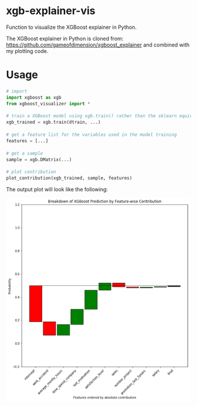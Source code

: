 # xgb-explainer-vis
Function to visualize the XGBoost explainer in Python.

The XGBoost explainer in Python is cloned from: https://github.com/gameofdimension/xgboost_explainer and combined with my plotting code.

# Usage

```python
# import
import xgboost as xgb
from xgboost_visualizer import *

# train a XGBoost model using xgb.train() rather than the sklearn equivalent interface.
xgb_trained = xgb.train(dtrain, ...)

# get a feature list for the variables used in the model training
features = [...]

# get a sample
sample = xgb.DMatrix(...)

# plot contribution
plot_contribution(xgb_trained, sample, features)
```

The output plot will look like the following:

<img src="images/demo.png" />
